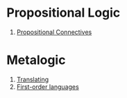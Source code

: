   <script>
  MathJax = {
    tex: {inlineMath: [['$', '$'], ['\\(', '\\)']]}
  };
  </script>
  <script id="MathJax-script" async src="https://cdn.jsdelivr.net/npm/mathjax@3/es5/tex-chtml.js"></script>

# Propositional Logic

1. [Propositional Connectives](prop-connectives.md)


# Metalogic

1. [Translating](metalogic-translating.md)
2. [First-order languages](metalogic-first-order-languages.md)


